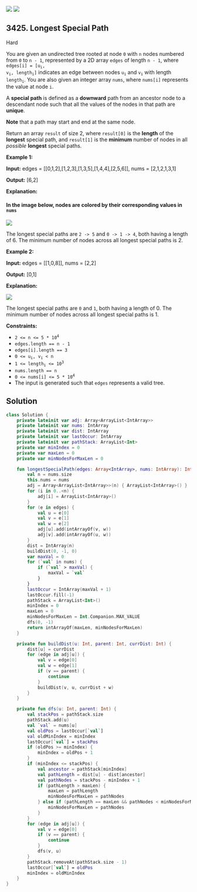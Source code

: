 [![](https://img.shields.io/github/stars/javadev/LeetCode-in-Kotlin?label=Stars&style=flat-square)](https://github.com/javadev/LeetCode-in-Kotlin)
[![](https://img.shields.io/github/forks/javadev/LeetCode-in-Kotlin?label=Fork%20me%20on%20GitHub%20&style=flat-square)](https://github.com/javadev/LeetCode-in-Kotlin/fork)

## 3425\. Longest Special Path

Hard

You are given an undirected tree rooted at node `0` with `n` nodes numbered from `0` to `n - 1`, represented by a 2D array `edges` of length `n - 1`, where <code>edges[i] = [u<sub>i</sub>, v<sub>i</sub>, length<sub>i</sub>]</code> indicates an edge between nodes <code>u<sub>i</sub></code> and <code>v<sub>i</sub></code> with length <code>length<sub>i</sub></code>. You are also given an integer array `nums`, where `nums[i]` represents the value at node `i`.

A **special path** is defined as a **downward** path from an ancestor node to a descendant node such that all the values of the nodes in that path are **unique**.

**Note** that a path may start and end at the same node.

Return an array `result` of size 2, where `result[0]` is the **length** of the **longest** special path, and `result[1]` is the **minimum** number of nodes in all _possible_ **longest** special paths.

**Example 1:**

**Input:** edges = \[\[0,1,2],[1,2,3],[1,3,5],[1,4,4],[2,5,6]], nums = [2,1,2,1,3,1]

**Output:** [6,2]

**Explanation:**

#### In the image below, nodes are colored by their corresponding values in `nums`

![](https://assets.leetcode.com/uploads/2024/11/02/tree3.jpeg)

The longest special paths are `2 -> 5` and `0 -> 1 -> 4`, both having a length of 6. The minimum number of nodes across all longest special paths is 2.

**Example 2:**

**Input:** edges = \[\[1,0,8]], nums = [2,2]

**Output:** [0,1]

**Explanation:**

![](https://assets.leetcode.com/uploads/2024/11/02/tree4.jpeg)

The longest special paths are `0` and `1`, both having a length of 0. The minimum number of nodes across all longest special paths is 1.

**Constraints:**

*   <code>2 <= n <= 5 * 10<sup>4</sup></code>
*   `edges.length == n - 1`
*   `edges[i].length == 3`
*   <code>0 <= u<sub>i</sub>, v<sub>i</sub> < n</code>
*   <code>1 <= length<sub>i</sub> <= 10<sup>3</sup></code>
*   `nums.length == n`
*   <code>0 <= nums[i] <= 5 * 10<sup>4</sup></code>
*   The input is generated such that `edges` represents a valid tree.

## Solution

```kotlin
class Solution {
    private lateinit var adj: Array<ArrayList<IntArray>>
    private lateinit var nums: IntArray
    private lateinit var dist: IntArray
    private lateinit var lastOccur: IntArray
    private lateinit var pathStack: ArrayList<Int>
    private var minIndex = 0
    private var maxLen = 0
    private var minNodesForMaxLen = 0

    fun longestSpecialPath(edges: Array<IntArray>, nums: IntArray): IntArray {
        val n = nums.size
        this.nums = nums
        adj = Array<ArrayList<IntArray>>(n) { ArrayList<IntArray>() }
        for (i in 0..<n) {
            adj[i] = ArrayList<IntArray>()
        }
        for (e in edges) {
            val u = e[0]
            val v = e[1]
            val w = e[2]
            adj[u].add(intArrayOf(v, w))
            adj[v].add(intArrayOf(u, w))
        }
        dist = IntArray(n)
        buildDist(0, -1, 0)
        var maxVal = 0
        for (`val` in nums) {
            if (`val` > maxVal) {
                maxVal = `val`
            }
        }
        lastOccur = IntArray(maxVal + 1)
        lastOccur.fill(-1)
        pathStack = ArrayList<Int>()
        minIndex = 0
        maxLen = 0
        minNodesForMaxLen = Int.Companion.MAX_VALUE
        dfs(0, -1)
        return intArrayOf(maxLen, minNodesForMaxLen)
    }

    private fun buildDist(u: Int, parent: Int, currDist: Int) {
        dist[u] = currDist
        for (edge in adj[u]) {
            val v = edge[0]
            val w = edge[1]
            if (v == parent) {
                continue
            }
            buildDist(v, u, currDist + w)
        }
    }

    private fun dfs(u: Int, parent: Int) {
        val stackPos = pathStack.size
        pathStack.add(u)
        val `val` = nums[u]
        val oldPos = lastOccur[`val`]
        val oldMinIndex = minIndex
        lastOccur[`val`] = stackPos
        if (oldPos >= minIndex) {
            minIndex = oldPos + 1
        }
        if (minIndex <= stackPos) {
            val ancestor = pathStack[minIndex]
            val pathLength = dist[u] - dist[ancestor]
            val pathNodes = stackPos - minIndex + 1
            if (pathLength > maxLen) {
                maxLen = pathLength
                minNodesForMaxLen = pathNodes
            } else if (pathLength == maxLen && pathNodes < minNodesForMaxLen) {
                minNodesForMaxLen = pathNodes
            }
        }
        for (edge in adj[u]) {
            val v = edge[0]
            if (v == parent) {
                continue
            }
            dfs(v, u)
        }
        pathStack.removeAt(pathStack.size - 1)
        lastOccur[`val`] = oldPos
        minIndex = oldMinIndex
    }
}
```